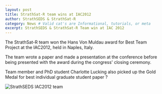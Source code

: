```yaml
---
layout: post
title: StrathSat-R team wins at IAC2012
author: StrathSEDS & StrathSat-R
category: News # Valid cat's are Informational, tutorials, or meta
excerpt: StrathSEDS & StrathSat-R Team win at IAC 2012
---
```


The StrathSat-R team won the Hans Von Muldau award for Best Team Project at the IAC2012, held in Naples, Italy.

The team wrote a paper and made a presentation at the conference before being presented with the award during the congress' closing ceremony. 

Team member and PhD student Charlotte Lucking also picked up the Gold Medal for best individual graduate student paper ?

![StrathSEDS IAC2012 team][iac2012]

[iac2012]: https://www.strath.ac.uk/media/faculties/engineering/advancedspaceconceptslab/strathseds/newspictures/iac.jpg "Proud winners!"